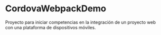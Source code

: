 # CordovaWebpackDemo
Proyecto para iniciar competencias en la integración de un proyecto web con una plataforma de dispositivos móviles.
